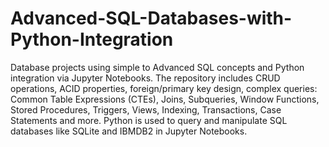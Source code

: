 # Advanced-SQL-Databases-with-Python-Integration
Database projects using simple to Advanced SQL concepts and Python integration via Jupyter Notebooks. The repository includes CRUD operations, ACID properties, foreign/primary key design, complex queries: 
Common Table Expressions (CTEs),
Joins,
Subqueries,
Window Functions,
Stored Procedures,
Triggers,
Views,
Indexing,
Transactions,
Case Statements  and more. 
Python is used to query and manipulate SQL databases like SQLite and IBMDB2 in Jupyter Notebooks.
